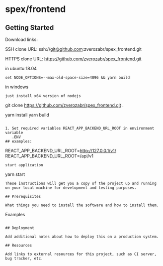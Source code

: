 # spex/frontend

## Getting Started

Download links:

SSH clone URL: ssh://git@github.com:zverozabr/spex_frontend.git

HTTPS clone URL: https://github.com/zverozabr/spex_frontend.git

in ubuntu 18.04
```
set NODE_OPTIONS=--max-old-space-size=4096 && yarn build
``` 
in windows
```
just install x64 version of nodejs
```

git clone https://github.com/zverozabr/spex_frontend.git .

yarn install
yarn build

```

1. Set required variables REACT_APP_BACKEND_URL_ROOT in environment variable
   .ENV
## examples:
```
REACT_APP_BACKEND_URL_ROOT=http://127.0.0.1/v1/
REACT_APP_BACKEND_URL_ROOT=/api/v1
```
start application
```
yarn start
```
These instructions will get you a copy of the project up and running on your local machine for development and testing purposes.

## Prerequisites

What things you need to install the software and how to install them.

```
Examples
```

## Deployment

Add additional notes about how to deploy this on a production system.

## Resources

Add links to external resources for this project, such as CI server, bug tracker, etc.

